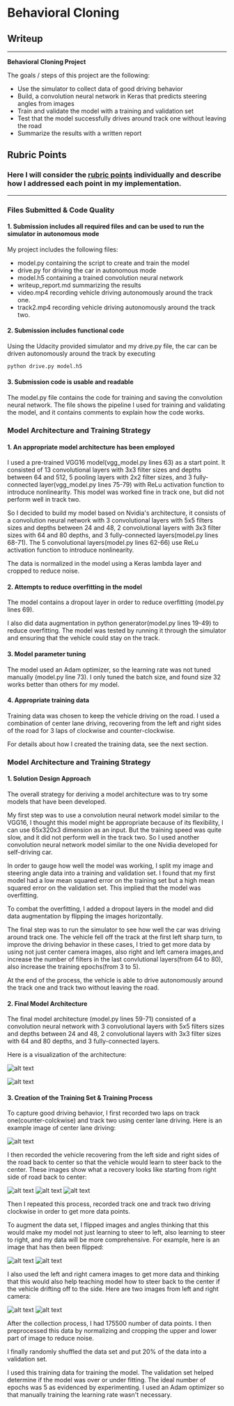 # **Behavioral Cloning** 

## Writeup

---

**Behavioral Cloning Project**

The goals / steps of this project are the following:
* Use the simulator to collect data of good driving behavior
* Build, a convolution neural network in Keras that predicts steering angles from images
* Train and validate the model with a training and validation set
* Test that the model successfully drives around track one without leaving the road
* Summarize the results with a written report

## Rubric Points
### Here I will consider the [rubric points](https://review.udacity.com/#!/rubrics/432/view) individually and describe how I addressed each point in my implementation.  

---
### Files Submitted & Code Quality

#### 1. Submission includes all required files and can be used to run the simulator in autonomous mode

My project includes the following files:
* model.py containing the script to create and train the model
* drive.py for driving the car in autonomous mode
* model.h5 containing a trained convolution neural network 
* writeup_report.md summarizing the results
* video.mp4 recording vehicle driving autonomously around the track one.
* track2.mp4 recording vehicle driving autonomously around the track two.

#### 2. Submission includes functional code
Using the Udacity provided simulator and my drive.py file, the car can be driven autonomously around the track by executing 
```sh
python drive.py model.h5
```

#### 3. Submission code is usable and readable

The model.py file contains the code for training and saving the convolution neural network. The file shows the pipeline I used for training and validating the model, and it contains comments to explain how the code works.

### Model Architecture and Training Strategy

#### 1. An appropriate model architecture has been employed

I used a pre-trained VGG16 model(vgg_model.py lines 63) as a start point. It consisted of 13 convolutional layers with 3x3 filter sizes and depths between 64 and 512, 5 pooling layers with 2x2 filter sizes, and 3 fully-connected layer(vgg_model.py lines 75-79) with ReLu activation function to introduce nonlinearity. This model was worked fine in track one, but did not perform well in track two.

So I decided to build my model based on Nvidia's architecture, it consists of a convolution neural network with 3 convolutional layers with 5x5 filters sizes and depths between 24 and 48, 2 convolutional layers with 3x3 filter sizes with 64 and 80 depths, and 3 fully-connected layers(model.py lines 68-71). The 5 convolutional layers(model.py lines 62-66) use ReLu activation function to introduce nonlinearity.

The data is normalized in the model using a Keras lambda layer and cropped to reduce noise. 

#### 2. Attempts to reduce overfitting in the model

The model contains a dropout layer in order to reduce overfitting (model.py lines 69). 

I also did data augmentation in python generator(model.py lines 19-49) to reduce overfitting. The model was tested by running it through the simulator and ensuring that the vehicle could stay on the track.

#### 3. Model parameter tuning

The model used an Adam optimizer, so the learning rate was not tuned manually (model.py line 73).
I only tuned the batch size, and found size 32 works better than others for my model.

#### 4. Appropriate training data

Training data was chosen to keep the vehicle driving on the road. I used a combination of center lane driving, recovering from the left and right sides of the road for 3 laps of clockwise and counter-clockwise.

For details about how I created the training data, see the next section. 

### Model Architecture and Training Strategy

#### 1. Solution Design Approach

The overall strategy for deriving a model architecture was to try some models that have been developed.

My first step was to use a convolution neural network model similar to the VGG16, I thought this model might be appropriate because of its flexibility, I can use 65x320x3 dimension as an input. But the training speed was quite slow, and it did not perform well in the track two.
So I used another convolution neural network model similar to the one Nvidia developed for self-driving car.

In order to gauge how well the model was working, I split my image and steering angle data into a training and validation set. I found that my first model had a low mean squared error on the training set but a high mean squared error on the validation set. This implied that the model was overfitting. 

To combat the overfitting, I added a dropout layers in the model and did data augmentation by flipping the images horizontally.

The final step was to run the simulator to see how well the car was driving around track one. The vehicle fell off the track at the first left sharp turn, to improve the driving behavior in these cases, I tried to get more data by using not just center camera images, also right and left camera images,and increase the number of filters in the last convlutional layers(from 64 to 80), also increase the training epochs(from 3 to 5).

At the end of the process, the vehicle is able to drive autonomously around the track one and track two without leaving the road.

#### 2. Final Model Architecture

The final model architecture (model.py lines 59-71) consisted of a convolution neural network with 3 convolutional layers with 5x5 filters sizes and depths between 24 and 48, 2 convolutional layers with 3x3 filter sizes with 64 and 80 depths, and 3 fully-connected layers.

Here is a visualization of the architecture:

![alt text](./examples/model_architecture.JPG)

![alt text](./examples/model_visulization.JPG)

#### 3. Creation of the Training Set & Training Process

To capture good driving behavior, I first recorded two laps on track one(counter-colckwise) and track two using center lane driving. Here is an example image of center lane driving:

![alt text](./examples/center.jpg)

I then recorded the vehicle recovering from the left side and right sides of the road back to center so that the vehicle would learn to steer back to the center. These images show what a recovery looks like starting from right side of road back to center:

![alt text](./examples/right.jpg)
![alt text](./examples/right2.jpg)
![alt text](./examples/right3.jpg)

Then I repeated this process, recorded track one and track two driving clockwise in order to get more data points.

To augment the data set, I flipped images and angles thinking that this would make my model not just learning to steer to left, also learning to steer to right, and my data will be more comprehensive. For example, here is an image that has then been flipped:

![alt text](./examples/original.jpg)
![alt text](./examples/flipped_image.jpg)

I also used the left and right camera images to get more data and thinking that this would also help teaching model how to steer back to the center if the vehicle drifting off to the side. Here are two images from left and right camera:

![alt text](./examples/left_camera.jpg)
![alt text](./examples/right_camera.jpg)

After the collection process, I had 175500 number of data points. I then preprocessed this data by normalizing and cropping the upper and lower part of image to reduce noise.

I finally randomly shuffled the data set and put 20% of the data into a validation set. 

I used this training data for training the model. The validation set helped determine if the model was over or under fitting. The ideal number of epochs was 5 as evidenced by experimenting. I used an Adam optimizer so that manually training the learning rate wasn't necessary.
